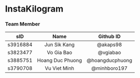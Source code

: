 # InstaKilogram
### Team Member
|sID|Name|Github ID|
|:---:|:---:|:---:|
|s3916884|Jun Sik Kang|@akaps98|
|s3823477|Vo Gia Bao|@vgiabao|
|s3885751|Hoang Duc Phuong|@hoangducphuong|
|s3790708|Vu Viet Minh|@minhboro197|
